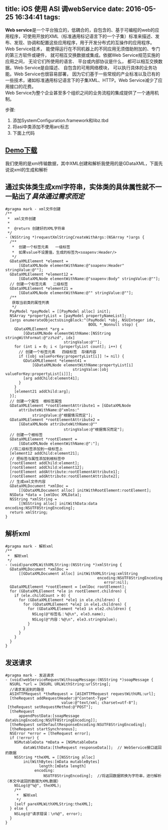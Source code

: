title: iOS 使用 ASI 调webService
date: 2016-05-25 16:34:41
tags:
---
**Web service**是一个平台独立的，低耦合的，自包含的、基于可编程的web的应用程序，可使用开放的XML（标准通用标记语言下的一个子集）标准来描述、发布、发现、协调和配置这些应用程序，用于开发分布式的互操作的应用程序。  
Web Service技术， 能使得运行在不同机器上的不同应用无须借助附加的、专门的第三方软件或硬件， 就可相互交换数据或集成。依据Web Service规范实施的应用之间， 无论它们所使用的语言、 平台或内部协议是什么， 都可以相互交换数据。Web Service是自描述、 自包含的可用网络模块， 可以执行具体的业务功能。Web Service也很容易部署， 因为它们基于一些常规的产业标准以及已有的一些技术，诸如标准通用标记语言下的子集XML、HTTP。Web Service减少了应用接口的花费。  
Web Service为整个企业甚至多个组织之间的业务流程的集成提供了一个通用机制。 




步骤:
1.  添加SystemConfiguration.framework和libz.tbd
2.  将asi中类添加不使用arc标志
3.  下面上代码


[Demo下载](http://7xrirn.com1.z0.glb.clouddn.com/codeASIWebServiceDemo.zip)
---
<!-- more -->
我们使用的是xml传输数据，其中XML创建和解析我使用的是GDataXML，下面先说说xml的生成和解析

通过实体类生成xml字符串，实体类的具体属性就不一一贴出了*具体通过需求而定*
---
```
#pragma mark - xml文件创建
/**
 *  xml文件创建
 *
 *  @return 创建好的XML字符串
 */
- (NSString *)requestXmlStringCreateWithArgs:(NSArray *)args {
  /**
   *  创建一个标签元素   一级标签
   *  如果value不设置值，生成的标签为<soapenv:Header/>
   */
  GDataXMLElement *element =
      [GDataXMLNode elementWithName:@"soapenv:Header" stringValue:@""];
  GDataXMLElement *element12 =
      [GDataXMLNode elementWithName:@"soapenv:Body" stringValue:@""];
  // 创建一个标签元素   二级标签
  GDataXMLElement *element21 =
      [GDataXMLNode elementWithName:@"" stringValue:@""];
  /**
   获取当前类的属性列表
   */
  PayModel *payModel = [[PayModel alloc] init];
  NSArray *propertyList = [payModel propertyNameList];
  [args enumerateObjectsUsingBlock:^(PayModel *obj, NSUInteger idx,
                                     BOOL *_Nonnull stop) {
    GDataXMLElement *arg =
        [GDataXMLNode elementWithName:[NSString stringWithFormat:@"zz%zd", idx]
                          stringValue:@""];
    for (int i = 0; i < [propertyList count]; i++) {
      // 创建一个标签元素   四级标签  存储内容
      if ([obj valueForKey:propertyList[i]] != nil) {
        GDataXMLElement *element41 =
            [GDataXMLNode elementWithName:propertyList[i]
                              stringValue:[obj valueForKey:propertyList[i]]];
        [arg addChild:element41];
      }
    }
    [element21 addChild:arg];
  }];
  // 创建一个属性  根标签属性
  GDataXMLElement *rootElementAttribute1 = [GDataXMLNode
      attributeWithName:@"xmlns:"
            stringValue:@"根据情况而定"];
  GDataXMLElement *rootElementAttribute2 =
      [GDataXMLNode attributeWithName:@""
                          stringValue:@"根据情况而定"];
  // 创建一个根标签
  GDataXMLElement *rootElement =
      [GDataXMLNode elementWithName:@":"];
  //将二级标签添加到一级标签上
  [element12 addChild:element21];
  // 把标签与属性添加到根标签中
  [rootElement addChild:element];
  [rootElement addChild:element12];
  [rootElement addAttribute:rootElementAttribute1];
  [rootElement addAttribute:rootElementAttribute2];
  // 生成xml文件内容
  GDataXMLDocument *xmlDoc =
      [[GDataXMLDocument alloc] initWithRootElement:rootElement];
  NSData *data = [xmlDoc XMLData];
  NSString *xmlString =
      [[NSString alloc] initWithData:data encoding:NSUTF8StringEncoding];
  return xmlString;
}
```
解析xml
---
```
#pragma mark - 解析xml
/**
 *  解析xml
 */
- (void)pareXMLWithXMLString:(NSString *)xmlString {
  GDataXMLDocument *xmlDoc =
      [[GDataXMLDocument alloc] initWithXMLString:xmlString
                                         encoding:NSUTF8StringEncoding
                                            error:nil];
  GDataXMLElement *rootElement = [xmlDoc rootElement];
  for (GDataXMLElement *ele in rootElement.children) {
    if (ele.childCount > 0) {
      for (GDataXMLElement *ele1 in ele.children) {
        for (GDataXMLElement *ele2 in ele1.children) {
          for (GDataXMLElement *ele3 in ele2.children) {
            NSLog(@"标签名：%@\n", ele3.name);
            NSLog(@"内容：%@\n", ele3.stringValue);
          }
        }
      }
    }
  }
}
```

发送请求
---
```
#pragma mark - 发送请求
- (void)webServiceRequestWithsoapMessage:(NSString *)soapMessage {
  NSURL *url = [NSURL URLWithString:urlString];
  //请求发送到的路径
  ASIHTTPRequest *theRequest = [ASIHTTPRequest requestWithURL:url];
  [theRequest addRequestHeader:@"Content-Type"
                         value:@"text/xml; charset=utf-8"];
 [theRequest setRequestMethod:@"POST"];
  [theRequest
      appendPostData:[soapMessage dataUsingEncoding:NSUTF8StringEncoding]];
  [theRequest setDefaultResponseEncoding:NSUTF8StringEncoding];
  [theRequest startSynchronous];
  NSError *error = [theRequest error];
  if (!error) {
    NSMutableData *mData = [NSMutableData
        dataWithData:[theRequest responseData]];  // WebService接口返回的数据
    NSString *theXML = [[NSString alloc]
        initWithBytes:[mData mutableBytes]
               length:[mData length]
             encoding:
                 NSUTF8StringEncoding];  //将返回数据转换为字符串，进行解析（本文中返回的数据为XML数据）
    NSLog(@"%@", theXML);
    /**
     *  解析xml
     */
    [self pareXMLWithXMLString:theXML];
  } else {
    NSLog(@"请求错误：\n%@", error);
  }
}
```